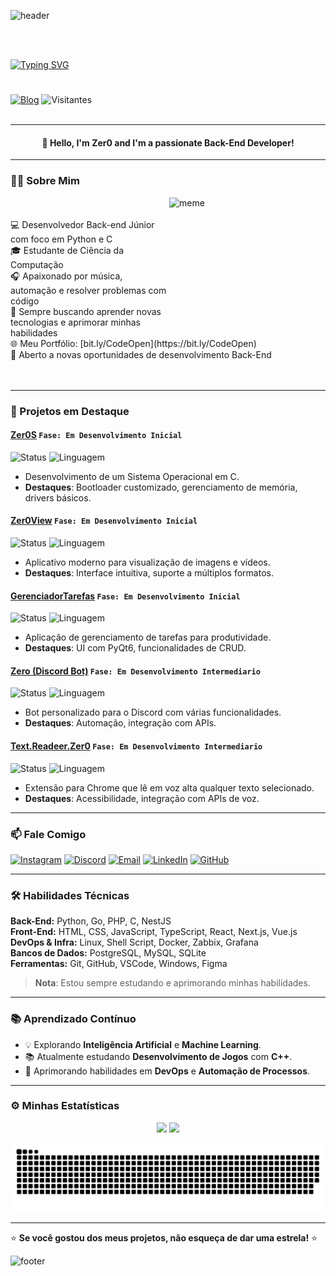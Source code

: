 ![header](https://capsule-render.vercel.app/api?type=wave&color=gradient&height=150&section=header)

<br><br>

[![Typing SVG](https://readme-typing-svg.demolab.com?font=Fira+Code&pause=1000&color=10762E&width=500&height=60&lines=Me+chamo+Matheus+Torres+ou+Zer0;Transformando+ideias+em+c%C3%B3digo;Sempre+aprendendo+e+inovando)](https://git.io/typing-svg)

#

[![Blog](https://img.shields.io/static/v1?label=Blog&message=Zer0G0ld&color=7159c1&style=for-the-badge&logo=ghost)](https://abre.ai/zer0codeopen)
![Visitantes](https://komarev.com/ghpvc/?username=Zer0G0ld&color=green)
<br><br>

-----

<h4 align="center"> 
	👋 Hello, I'm Zer0 and I'm a passionate Back-End Developer!
</h4>

---


### 👨‍💻 Sobre Mim
<div align="left">
	<img height="200" src="https://media.giphy.com/media/JIX9t2j0ZTN9S/giphy.gif" width="250" align="right" alt="meme"/>
	<br><br>	
	💻 Desenvolvedor Back-end Júnior com foco em Python e C <br>
	🎓 Estudante de Ciência da Computação <br>
	🎧 Apaixonado por música, automação e resolver problemas com código <br>
	🚀 Sempre buscando aprender novas tecnologias e aprimorar minhas habilidades <br>
	🌐 Meu Portfólio: [bit.ly/CodeOpen](https://bit.ly/CodeOpen) <br>
	💼 Aberto a novas oportunidades de desenvolvimento Back-End
</div>
<br><br>

---

### 🚀 Projetos em Destaque

#### [Zer0S](https://github.com/Zer0G0ld/Zer0S) `Fase: Em Desenvolvimento Inicial`
![Status](https://img.shields.io/badge/status-em%20desenvolvimento-yellow)
![Linguagem](https://img.shields.io/badge/C%20&%20Assembly-informational)
- Desenvolvimento de um Sistema Operacional em C.
- **Destaques**: Bootloader customizado, gerenciamento de memória, drivers básicos.

#### [Zer0View](https://github.com/Zer0G0ld/Zer0View) `Fase: Em Desenvolvimento Inicial`
![Status](https://img.shields.io/badge/status-em%20desenvolvimento-yellow)
![Linguagem](https://img.shields.io/badge/Python%20(PyQt6)-blue)
- Aplicativo moderno para visualização de imagens e vídeos.
- **Destaques**: Interface intuitiva, suporte a múltiplos formatos.

#### [GerenciadorTarefas](https://github.com/Zer0G0ld/GerenciadorTarefas) `Fase: Em Desenvolvimento Inicial`
![Status](https://img.shields.io/badge/status-em%20desenvolvimento-yellow)
![Linguagem](https://img.shields.io/badge/Python-blue)
- Aplicação de gerenciamento de tarefas para produtividade.
- **Destaques**: UI com PyQt6, funcionalidades de CRUD.

#### [Zero (Discord Bot)](https://github.com/Zer0G0ld/Zero) `Fase: Em Desenvolvimento Intermediario`
![Status](https://img.shields.io/badge/status-em%20desenvolvimento-yellow)
![Linguagem](https://img.shields.io/badge/Python-blue)
- Bot personalizado para o Discord com várias funcionalidades.
- **Destaques**: Automação, integração com APIs.

#### [Text.Readeer.Zer0](https://github.com/Zer0G0ld/Text.Readeer.Zer0) `Fase: Em Desenvolvimento Intermediario`
![Status](https://img.shields.io/badge/status-em%20desenvolvimento-yellow)
![Linguagem](https://img.shields.io/badge/JavaScript-yellow)
- Extensão para Chrome que lê em voz alta qualquer texto selecionado.
- **Destaques**: Acessibilidade, integração com APIs de voz.

---

### 📫 Fale Comigo

[![Instagram](https://img.shields.io/badge/-Instagram-000?style=for-the-badge&logo=instagram&logoColor=white&color=9407F7)](https://www.instagram.com/code_open/?igsh=OHVpb3h6Y3B6dWQ0)
[![Discord](https://img.shields.io/badge/-Discord-000?style=for-the-badge&logo=discord&logoColor=white&color=9407F7)](https://discord.com/channels/@me)
[![Email](https://img.shields.io/badge/-Email-000?style=for-the-badge&logo=gmail&logoColor=white&color=9407F7)](mailto:matheus321trabalho@gmail.com)
[![LinkedIn](https://img.shields.io/badge/-LinkedIn-000?style=for-the-badge&logo=linkedin&logoColor=white&color=9407F7)](https://www.linkedin.com/in/matheus-torres-5a5430253/)
[![GitHub](https://img.shields.io/badge/-GitHub-000?style=for-the-badge&logo=github&logoColor=white&color=9407F7)](https://github.com/Zer0G0ld)

---

### 🛠️ Habilidades Técnicas

**Back-End:** Python, Go, PHP, C, NestJS  
**Front-End:** HTML, CSS, JavaScript, TypeScript, React, Next.js, Vue.js  
**DevOps & Infra:** Linux, Shell Script, Docker, Zabbix, Grafana  
**Bancos de Dados:** PostgreSQL, MySQL, SQLite  
**Ferramentas:** Git, GitHub, VSCode, Windows, Figma

> **Nota**: Estou sempre estudando e aprimorando minhas habilidades.

---

### 📚 Aprendizado Contínuo

- 💡 Explorando **Inteligência Artificial** e **Machine Learning**.
- 📚 Atualmente estudando **Desenvolvimento de Jogos** com **C++**.
- 🚀 Aprimorando habilidades em **DevOps** e **Automação de Processos**.

---

### ⚙️ Minhas Estatísticas

<div align="center">
  <img height="180em" src="https://github-readme-stats.vercel.app/api?username=Zer0G0ld&show_icons=true&theme=dark&include_all_commits=true&count_private=true"/>
  <img height="180em" src="https://github-readme-stats.vercel.app/api/top-langs/?username=Zer0G0ld&layout=compact&langs_count=7&theme=dark"/>
</div>

![Snake](https://raw.githubusercontent.com/ThaTiemsz/ThaTiemsz/output/snake.svg)

---

⭐ **Se você gostou dos meus projetos, não esqueça de dar uma estrela!** ⭐

![footer](https://capsule-render.vercel.app/api?type=wave&color=gradient&height=150&section=footer&text=%20%20&fontSize=20)
